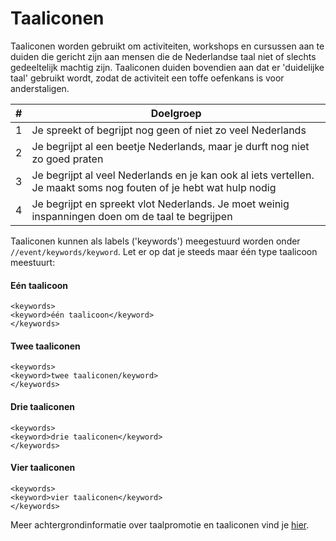 ---
---

# Taaliconen

Taaliconen worden gebruikt om activiteiten, workshops en cursussen aan te duiden die gericht zijn aan mensen die de Nederlandse taal niet of slechts gedeeltelijk machtig zijn. Taaliconen duiden bovendien aan dat er 'duidelijke taal' gebruikt wordt, zodat de activiteit een toffe oefenkans is voor anderstaligen. 

| # | Doelgroep | 
| -- | -- | 
| 1 | Je spreekt of begrijpt nog geen of niet zo veel Nederlands | 
| 2 | Je begrijpt al een beetje Nederlands, maar je durft nog niet zo goed praten | 
| 3 | Je begrijpt al veel Nederlands en je kan ook al iets vertellen. Je maakt soms nog fouten of je hebt wat hulp nodig |
| 4 | Je begrijpt en spreekt vlot Nederlands. Je moet weinig inspanningen doen om de taal te begrijpen |

Taaliconen kunnen als labels ('keywords') meegestuurd worden onder ``` //event/keywords/keyword```. Let er op dat je steeds maar één type taalicoon meestuurt:

#### Eén taalicoon
```
<keywords>
<keyword>één taalicoon</keyword>
</keywords>
```

#### Twee taaliconen
```
<keywords>
<keyword>twee taaliconen/keyword>
</keywords>
```

#### Drie taaliconen
```
<keywords>
<keyword>drie taaliconen</keyword>
</keywords>
```

#### Vier taaliconen
```
<keywords>
<keyword>vier taaliconen</keyword>
</keywords>
```

Meer achtergrondinformatie over taalpromotie en taaliconen vind je [hier](https://www.derand.be/nl/taalpromotie/taaliconen).
